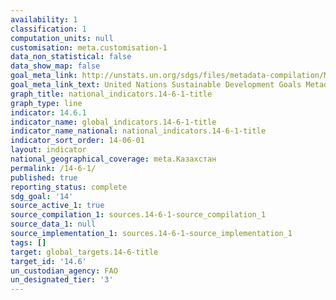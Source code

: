 ```yaml
---
availability: 1
classification: 1
computation_units: null
customisation: meta.customisation-1
data_non_statistical: false
data_show_map: false
goal_meta_link: http://unstats.un.org/sdgs/files/metadata-compilation/Metadata-Goal-14.pdf
goal_meta_link_text: United Nations Sustainable Development Goals Metadata (pdf 288kB)
graph_title: national_indicators.14-6-1-title
graph_type: line
indicator: 14.6.1
indicator_name: global_indicators.14-6-1-title
indicator_name_national: national_indicators.14-6-1-title
indicator_sort_order: 14-06-01
layout: indicator
national_geographical_coverage: meta.Казахстан
permalink: /14-6-1/
published: true
reporting_status: complete
sdg_goal: '14'
source_active_1: true
source_compilation_1: sources.14-6-1-source_compilation_1
source_data_1: null
source_implementation_1: sources.14-6-1-source_implementation_1
tags: []
target: global_targets.14-6-title
target_id: '14.6'
un_custodian_agency: FAO
un_designated_tier: '3'
---
```

